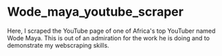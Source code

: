 # Wode_maya_youtube_scraper
Here, I scraped the YouTube page of one of Africa's top YouTuber named Wode Maya. This is out of an admiration for the work he is doing and to demonstrate my webscraping skills.
